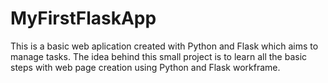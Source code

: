 # MyFirstFlaskApp
This is a basic web aplication created with Python and Flask which aims to manage tasks. The idea behind this small project is to learn all the basic steps with web page creation using Python and Flask workframe.
